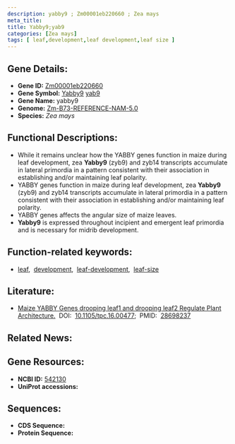 ```yaml
---
description: yabby9 ; Zm00001eb220660 ; Zea mays
meta_title:
title: Yabby9;yab9
categories: [Zea mays]
tags: [ leaf,development,leaf development,leaf size ]
---
```


## Gene Details:
- **Gene ID:**	[Zm00001eb220660](https://www.maizegdb.org/gene_center/gene/Zm00001eb220660)
- **Gene Symbol:** <u>Yabby9</u>&nbsp;<u>yab9</u>
- **Gene Name:** yabby9
- **Genome:** [Zm-B73-REFERENCE-NAM-5.0](https://www.maizegdb.org/genome/assembly/Zm-B73-REFERENCE-NAM-5.0)
- **Species:** *Zea mays*

## Functional Descriptions:
   - While it remains unclear how the YABBY genes function in maize during leaf development, zea **Yabby9** (zyb9) and zyb14 transcripts accumulate in lateral primordia in a pattern consistent with their association in establishing and/or maintaining leaf polarity.
   - YABBY genes function in maize during leaf development, zea **Yabby9** (zyb9) and zyb14 transcripts accumulate in lateral primordia in a pattern consistent with their association in establishing and/or maintaining leaf polarity.
   - YABBY genes affects the angular size of maize leaves.
   - **Yabby9** is expressed throughout incipient and emergent leaf primordia and is necessary for midrib development.

## Function-related keywords:
- [leaf](/tags/leaf/),&nbsp;&nbsp;[development](/tags/development/),&nbsp;&nbsp;[leaf-development](/tags/leaf-development/),&nbsp;&nbsp;[leaf-size](/tags/leaf-size/)

## Literature:
   - [Maize YABBY Genes drooping leaf1 and drooping leaf2 Regulate Plant Architecture.]( https://academic.oup.com/plcell/article/29/7/1622/6099203?login=true)&nbsp;&nbsp;DOI:&nbsp;&nbsp;[10.1105/tpc.16.00477](https://academic.oup.com/plcell/article/29/7/1622/6099203?login=true);&nbsp;&nbsp;PMID:&nbsp;&nbsp;[28698237](https://pubmed.ncbi.nlm.nih.gov/28698237/)

## Related News:

## Gene Resources:
- **NCBI ID:** [542130](https://www.ncbi.nlm.nih.gov/gene/?term=542130)
- **UniProt accessions:** [](https://www.uniprot.org/uniprotkb//entry)



## Sequences:
- **CDS Sequence:**
- **Protein Sequence:**
